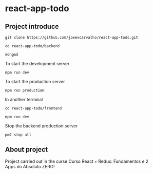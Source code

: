 # react-app-todo
## Project introduce

```
git clone https://github.com/josevcarvalho/react-app-todo.git  

cd react-app-todo/backend

mongod
```

To start the development server

```
npm run dev 
```

To start the production server

```
npm run production
```

In another terminal

```
cd react-app-todo/frontend

npm run dev
```

Stop the backend production server

```
pm2 stop all
```
## About project

Project carried out in the curse Curso React + Redux: Fundamentos e 2 Apps do Absoluto ZERO!
